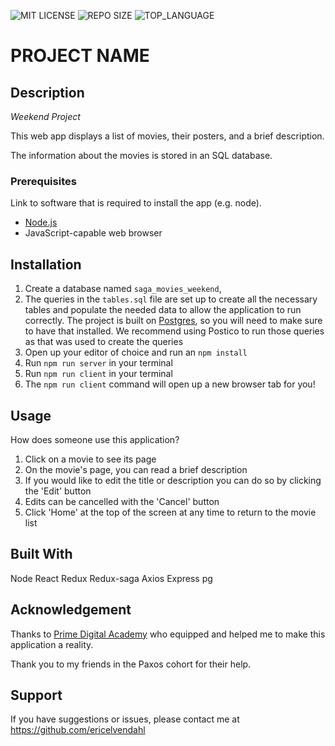 ![MIT LICENSE](https://img.shields.io/github/license/scottbromander/the_marketplace.svg?style=flat-square)
![REPO SIZE](https://img.shields.io/github/repo-size/scottbromander/the_marketplace.svg?style=flat-square)
![TOP_LANGUAGE](https://img.shields.io/github/languages/top/scottbromander/the_marketplace.svg?style=flat-square)

# PROJECT NAME

## Description

_Weekend Project_

This web app displays a list of movies, their posters, and a brief description.

The information about the movies is stored in an SQL database.

### Prerequisites

Link to software that is required to install the app (e.g. node).

- [Node.js](https://nodejs.org/en/)
- JavaScript-capable web browser

## Installation

1. Create a database named `saga_movies_weekend`,
2. The queries in the `tables.sql` file are set up to create all the necessary tables and populate the needed data to allow the application to run correctly. The project is built on [Postgres](https://www.postgresql.org/download/), so you will need to make sure to have that installed. We recommend using Postico to run those queries as that was used to create the queries
3. Open up your editor of choice and run an `npm install`
4. Run `npm run server` in your terminal
5. Run `npm run client` in your terminal
6. The `npm run client` command will open up a new browser tab for you!

## Usage

How does someone use this application?

1. Click on a movie to see its page
2. On the movie's page, you can read a brief description
3. If you would like to edit the title or description you can do so by clicking the 'Edit' button
4. Edits can be cancelled with the 'Cancel' button
5. Click 'Home' at the top of the screen at any time to return to the movie list

## Built With

Node
React
Redux
Redux-saga
Axios
Express
pg

## Acknowledgement

Thanks to [Prime Digital Academy](www.primeacademy.io) who equipped and helped me to make this application a reality.

Thank you to my friends in the Paxos cohort for their help.

## Support

If you have suggestions or issues, please contact me at https://github.com/ericelvendahl
